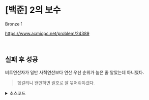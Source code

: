 # [백준] 2의 보수

Bronze 1

https://www.acmicpc.net/problem/24389

<br>

## 실패 후 성공

비트연산자가 일반 사칙연산보다 연산 우선 순위가 높은 줄 알았는데 아니였다.

> 헷갈리니 왠만하면 괄호로 잘 묶어줘야겠다.

<details><summary>소스코드</summary>

```java
import java.io.BufferedReader;
import java.io.InputStreamReader;
import java.util.StringTokenizer;

class Main {

    void run() throws Exception {
        BufferedReader br = new BufferedReader(new InputStreamReader(System.in));

        long N = Integer.parseInt(br.readLine());
        long N2 = ((long) (Math.pow(2, 32) - 1) ^ N) + 1;
        long ret = N ^ N2;

        int cnt = 0;
        while(ret > 0) {
            cnt += ret % 2;
            ret /= 2;
        }
        System.out.println(cnt);

        br.close();
    }

    public static void main(String[] args) throws Exception {
        new Main().run();
    }
}
```

</details>